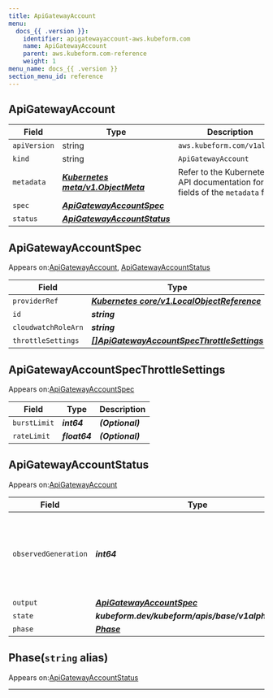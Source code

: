 ```yaml
---
title: ApiGatewayAccount
menu:
  docs_{{ .version }}:
    identifier: apigatewayaccount-aws.kubeform.com
    name: ApiGatewayAccount
    parent: aws.kubeform.com-reference
    weight: 1
menu_name: docs_{{ .version }}
section_menu_id: reference
---
```


## ApiGatewayAccount
| Field | Type | Description |
| ------ | ----- | ----------- |
| `apiVersion` | string | `aws.kubeform.com/v1alpha1` |
|    `kind` | string | `ApiGatewayAccount` |
| `metadata` | ***[Kubernetes meta/v1.ObjectMeta](https://v1-18.docs.kubernetes.io/docs/reference/generated/kubernetes-api/v1.18/#objectmeta-v1-meta)***|Refer to the Kubernetes API documentation for the fields of the `metadata` field.|
| `spec` | ***[ApiGatewayAccountSpec](#apigatewayaccountspec)***||
| `status` | ***[ApiGatewayAccountStatus](#apigatewayaccountstatus)***||
## ApiGatewayAccountSpec

Appears on:[ApiGatewayAccount](#apigatewayaccount), [ApiGatewayAccountStatus](#apigatewayaccountstatus)

| Field | Type | Description |
| ------ | ----- | ----------- |
| `providerRef` | ***[Kubernetes core/v1.LocalObjectReference](https://v1-18.docs.kubernetes.io/docs/reference/generated/kubernetes-api/v1.18/#localobjectreference-v1-core)***||
| `id` | ***string***||
| `cloudwatchRoleArn` | ***string***| ***(Optional)*** |
| `throttleSettings` | ***[[]ApiGatewayAccountSpecThrottleSettings](#apigatewayaccountspecthrottlesettings)***| ***(Optional)*** |
## ApiGatewayAccountSpecThrottleSettings

Appears on:[ApiGatewayAccountSpec](#apigatewayaccountspec)

| Field | Type | Description |
| ------ | ----- | ----------- |
| `burstLimit` | ***int64***| ***(Optional)*** |
| `rateLimit` | ***float64***| ***(Optional)*** |
## ApiGatewayAccountStatus

Appears on:[ApiGatewayAccount](#apigatewayaccount)

| Field | Type | Description |
| ------ | ----- | ----------- |
| `observedGeneration` | ***int64***| ***(Optional)*** Resource generation, which is updated on mutation by the API Server.|
| `output` | ***[ApiGatewayAccountSpec](#apigatewayaccountspec)***| ***(Optional)*** |
| `state` | ***kubeform.dev/kubeform/apis/base/v1alpha1.State***| ***(Optional)*** |
| `phase` | ***[Phase](#phase)***| ***(Optional)*** |
## Phase(`string` alias)

Appears on:[ApiGatewayAccountStatus](#apigatewayaccountstatus)

---
